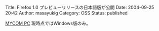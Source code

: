Title: Firefox 1.0 プレビューリリースの日本語版が公開
Date: 2004-09-25 20:42
Author: masayukig
Category: OSS
Status: published

[MYCOM PC](http://pcweb.mycom.co.jp/news/2004/09/22/014.html)
現時点ではWindows版のみ。
